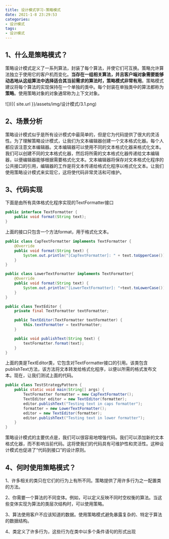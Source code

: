 ```yaml
---
title: 设计模式学习-策略模式
date: 2021-1-8 23:29:53
categories:
- 设计模式
tags:
- 设计模式
---
```


## 1、什么是策略模式？

​    策略设计模式定义了一系列算法，封装了每个算法，并使它们可互换。策略允许算法独立于使用它的客户机而变化。**当存在一组相关算法，并且客户端对象需要能够动态地从这组算法中选择适合其当前需求的算法时，策略模式非常有用**。策略模式建议将每个算法的实现保持在一个单独的类中。每个封装在单独类中的算法都称为**策略**。使用策略对象的对象通常称为上下文对象。

![]({{ site.url }}/assets/img/设计模式/3.1.png)


## 2、场景分析

​      策略设计模式似乎是所有设计模式中最简单的，但是它为代码提供了很大的灵活性。为了理解策略设计模式，让我们为文本编辑器创建一个文本格式化器。每个人都应该注意文本编辑器。文本编辑器可以使用不同的文本格式化器来格式化文本。我们可以创建不同的文本格式化器，然后将所需的文本格式化器传递给文本编辑器，以便编辑器能够根据需要格式化文本。文本编辑器将保存对文本格式化程序的公共接口的引用，编辑器的工作是将文本传递给格式化程序以格式化文本。让我们使用策略设计模式来实现它，这将使代码非常灵活和可维护。

## 3、代码实现

下面是由所有具体格式化程序实现的TextFormatter接口

```java
public interface TextFormatter {
    public void format(String text);
}
```

上面的接口只包含一个方法format，用于格式化文本。

```java
public class CapTextFormatter implements TextFormatter {
    @Override
    public void format(String text) {
        System.out.println("[CapTextFormatter]: " + text.toUpperCase());
    }
}
```



```java
public class LowerTextFormatter implements TextFormatter{
    @Override
    public void format(String text) {
        System.out.println("[LowerTextFormatter]: "+text.toLowerCase());
    }
}
```



```java
public class TextEditor {
    private final TextFormatter textFormatter;

    public TextEditor(TextFormatter textFormatter) {
        this.textFormatter = textFormatter;
    }

    public void publishText(String text) {
        textFormatter.format(text);
    }
}
```

上面的类是TextEditor类，它包含对TextFormatter接口的引用。该类包含publishText方法，该方法将文本转发给格式化程序，以便以所需的格式发布文本。现在，让我们测试上面的代码。

```java
public class TestStrategyPattern {
    public static void main(String[] args) {
        TextFormatter formatter = new CapTextFormatter();
        TextEditor editor = new TextEditor(formatter);
        editor.publishText("Testing text in caps formatter");
        formatter = new LowerTextFormatter();
        editor = new TextEditor(formatter);
        editor.publishText("Testing text in lower formatter");
    }
}
```

策略设计模式的主要优点是，我们可以很容易地增强代码。我们可以添加新的文本格式化器，而不影响当前代码。这将使我们的代码具有可维护性和灵活性。这种设计模式也促进了“代码到接口”的设计原则。

## 4、何时使用策略模式？

1、许多相关的类只在它们的行为上有所不同。策略提供了用许多行为之一配置类的方法。

2、你需要一个算法的不同变体。例如，可以定义反映不同时空权衡的算法。当这些变体实现为算法的类层次结构时，可以使用策略。

3、算法使用客户不应该知道的数据。使用策略模式避免暴露复杂的、特定于算法的数据结构。

4、类定义了许多行为，这些行为在类中以多个条件语句的形式出现
